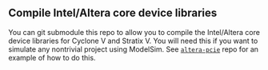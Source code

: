 ## Compile Intel/Altera core device libraries
You can git submodule this repo to allow you to compile the Intel/Altera core device libraries for Cyclone V and Stratix V. You will need this if you want to simulate any nontrivial project using ModelSim. See [`altera-pcie`](https://github.com/makestuff/altera-pcie) repo for an example of how to do this.
